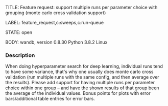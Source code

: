 TITLE:
Feature request: support multiple runs per parameter choice with grouping (monte carlo cross validation support)

LABEL:
feature_request,c:sweeps,c:run-queue

STATE:
open

BODY:
wandb, version 0.8.30
Python 3.8.2
Linux

### Description

When doing hyperparameter search for deep learning, individual runs tend to have some variance, that's why one usually does monte carlo cross validation (run multiple runs with the same config, and then average over the results). Please add support for having multiple runs per parameter choice within one group – and have the shown results of that group been the average of the individual values. Bonus points for plots with error bars/additional table entries for error bars.


